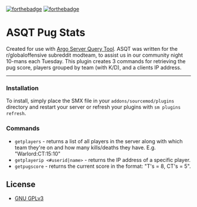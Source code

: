 [![forthebadge](http://forthebadge.com/images/badges/fuck-it-ship-it.svg)](http://forthebadge.com) [![forthebadge](http://forthebadge.com/images/badges/no-ragrets.svg)](http://forthebadge.com) 

# ASQT Pug Stats

Created for use with [Argo Server Query Tool](https://github.com/ericwoolard/Argo-Server-Query-Tool). ASQT was written for the r/globaloffensive subreddit modteam, to assist us in our community night 10-mans each Tuesday. 
This plugin creates 3 commands for retrieving the pug score, players grouped by team (with K/D), and a clients IP address.

------------

### Installation

To install, simply place the SMX file in your `addons/sourcemod/plugins` directory and restart your server or refresh your plugins with `sm plugins refresh`. 

### Commands

* `getplayers` - returns a list of all players in the server along with which team they're on and how many kills/deaths they have. E.g. "Warlord:CT:15:10"
* `getplayerip <#userid|name>` - returns the IP address of a specific player.
* `getpugscore` - returns the current score in the format: "T's = 8, CT's = 5".


## License

* [GNU GPLv3](https://gitlab.com/rGlobalOffensive/Argo-Server-Query-Tool/blob/6aef726fc6134cb50a2cb9a768ef439c2e7a56e3/LICENSE)